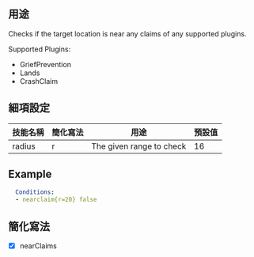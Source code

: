 ## 用途
Checks if the target location is near any claims of any supported plugins.  

Supported Plugins:

- GriefPrevention
- Lands
- CrashClaim


## 細項設定
| 技能名稱 | 簡化寫法| 用途 | 預設值 |
|-----------|-----------|----------------------------------------------------------------------|---------|
| radius| r | The given range to check| 16  |


## Example
```yaml
  Conditions:
  - nearclaim{r=20} false
```


## 簡化寫法
- [x] nearClaims